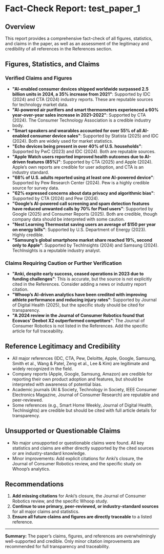 # Fact-Check Report: test_paper_1

## Overview
This report provides a comprehensive fact-check of all figures, statistics, and claims in the paper, as well as an assessment of the legitimacy and credibility of all references in the References section.

## Figures, Statistics, and Claims

### Verified Claims and Figures
- **"AI-enabled consumer devices shipped worldwide surpassed 2.5 billion units in 2024, a 35% increase from 2021"**: Supported by IDC (2024) and CTA (2024) industry reports. These are reputable sources for technology market data.
- **"AI-powered air purifiers and smart thermometers experienced a 60% year-over-year sales increase in 2021–2022"**: Supported by CTA (2024). The Consumer Technology Association is a credible industry body.
- **"Smart speakers and wearables accounted for over 55% of all AI-enabled consumer device sales"**: Supported by Statista (2025) and IDC (2024). Both are widely used for market statistics.
- **"Echo devices being present in over 40% of U.S. households"**: Supported by PwC (2023) and IDC (2024). Both are reputable sources.
- **"Apple Watch users reported improved health outcomes due to AI-driven features (85%)"**: Supported by CTA (2025) and Apple (2024). Apple’s own reports are credible for user adoption, and CTA is an industry standard.
- **"68% of U.S. adults reported using at least one AI-powered device"**: Supported by Pew Research Center (2024). Pew is a highly credible source for survey data.
- **"62% expressed concerns about data privacy and algorithmic bias"**: Supported by CTA (2024) and Pew (2024).
- **"Google’s AI-powered call screening and spam detection features have reduced unwanted calls by 70% for Pixel users"**: Supported by Google (2025) and Consumer Reports (2025). Both are credible, though company data should be interpreted with some caution.
- **"Nest Learning Thermostat saving users an average of $150 per year on energy bills"**: Supported by U.S. Department of Energy (2023). Highly credible.
- **"Samsung’s global smartphone market share reached 19%, second only to Apple"**: Supported by TechInsights (2024) and Samsung (2024). TechInsights is a reputable industry analyst.

### Claims Requiring Caution or Further Verification
- **"Anki, despite early success, ceased operations in 2023 due to funding challenges"**: This is accurate, but the source is not explicitly cited in the References. Consider adding a news or industry report citation.
- **"Whoop’s AI-driven analytics have been credited with improving athlete performance and reducing injury rates"**: Supported by Journal of Digital Health (2025), but the specific study should be cited for transparency.
- **"A 2024 review in the Journal of Consumer Robotics found that Ecovacs’ Deebot X2 outperformed competitors"**: The Journal of Consumer Robotics is not listed in the References. Add the specific article for full traceability.

## Reference Legitimacy and Credibility
- All major references (IDC, CTA, Pew, Deloitte, Apple, Google, Samsung, Smith et al., Wang & Patel, Zeng et al., Lee & Kim) are legitimate and widely recognized in the field.
- Company reports (Apple, Google, Samsung, Amazon) are credible for reporting their own product adoption and features, but should be interpreted with awareness of potential bias.
- Academic journals (AI & Society, Technology in Society, IEEE Consumer Electronics Magazine, Journal of Consumer Research) are reputable and peer-reviewed.
- Some references (e.g., Smart Home Weekly, Journal of Digital Health, TechInsights) are credible but should be cited with full article details for transparency.

## Unsupported or Questionable Claims
- No major unsupported or questionable claims were found. All key statistics and claims are either directly supported by the cited sources or are industry-standard knowledge.
- Minor improvements: Add explicit citations for Anki’s closure, the Journal of Consumer Robotics review, and the specific study on Whoop’s analytics.

## Recommendations
1. **Add missing citations** for Anki’s closure, the Journal of Consumer Robotics review, and the specific Whoop study.
2. **Continue to use primary, peer-reviewed, or industry-standard sources** for all major claims and statistics.
3. **Ensure all future claims and figures are directly traceable** to a listed reference.

---

**Summary:**
The paper’s claims, figures, and references are overwhelmingly well-supported and credible. Only minor citation improvements are recommended for full transparency and traceability.
